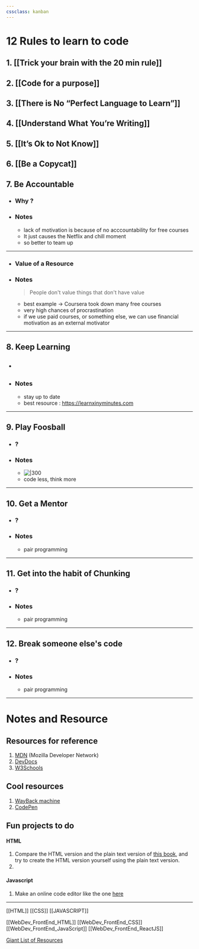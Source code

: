 ```yaml
---
cssclass: kanban
---
```

# 12 Rules to learn to code
## 1. [[Trick your brain with the 20 min rule]]
## 2. [[Code for a purpose]]
## 3. [[There is No “Perfect Language to Learn”]]
## 4. [[Understand What You’re Writing]]
## 5. [[It’s Ok to Not Know]]
## 6. [[Be a Copycat]]
## 7. Be Accountable
- ### Why ?
- ### Notes
  - lack of motivation is because of no acccountability for free courses
  - It just causes the <span class=yellow>Netflix and chill</span> moment
  - so better to team up

***
- ### Value of a Resource
- ### Notes
  > People don't value things that don't have value
  - best example -> Coursera took down many free courses
  - very high chances of procrastination
  - if we use paid courses, or something else, we can use financial motivation as an external motivator

---
## 8. Keep Learning
- ## 
- ### Notes
  - stay up to date
  - best resource : https://learnxinyminutes.com

---
## 9. Play Foosball
- ### ?
- ### Notes
  - ![|300](https://i.imgur.com/fRHZmdO.png)
  - code less, think more

---
## 10. Get a Mentor
- ### ?
- ### Notes
  - pair programming

---
## 11. Get into the habit of Chunking
- ### ?
- ### Notes
  - pair programming

---
## 12. Break someone else's code
- ### ?
- ### Notes
  - pair programming

---
# Notes and Resource

## Resources for reference
1. [MDN](https://developer.mozilla.org/en-US/) (Mozilla Developer Network)
2. [DevDocs](https://devdocs.io/)
3. [W3Schools](https://www.w3schools.com/)

## Cool resources
1. [WayBack machine](https://archive.org/web/)
2. [CodePen](https://codepen.io)

## Fun projects to do
#### HTML
1. Compare the HTML version and the plain text version of [this book](https://gutenberg.org/ebooks/1661), and try to create the HTML version yourself using the plain text version.
2. 

#### Javascript 
1. Make an online code editor like the one [here](https://www.codepen.io)


---

[[HTML]]
[[CSS]]
[[JAVASCRIPT]]

[[WebDev_FrontEnd_HTML]]
[[WebDev_FrontEnd_CSS]]
[[WebDev_FrontEnd_JavaScript]]
[[WebDev_FrontEnd_ReactJS]]

[Giant List of Resources](https://www.appbrewery.co/p/web-development-course-resources/)




